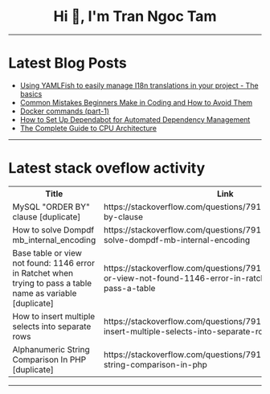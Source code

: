 <h1 align="center">Hi 👋, I'm Tran Ngoc Tam</h1>

---

# Latest Blog Posts 
<!-- BLOG-POST-LIST:START -->
- [Using YAMLFish to easily manage I18n translations in your project - The basics](https://dev.to/intrepidd/using-yamlfish-to-easily-manage-i18n-translations-in-your-project-the-basics-1o4j)
- [Common Mistakes Beginners Make in Coding and How to Avoid Them](https://dev.to/balrajola/common-mistakes-beginners-make-in-coding-and-how-to-avoid-them-4loc)
- [Docker commands &lpar;part-1&rpar;](https://dev.to/jayesh0706/docker-commands-part-1-169d)
- [How to Set Up Dependabot for Automated Dependency Management](https://dev.to/brunosartori/how-to-set-up-dependabot-for-automated-dependency-management-59eh)
- [The Complete Guide to CPU Architecture](https://dev.to/adityabhuyan/the-complete-guide-to-cpu-architecture-3c47)
<!-- BLOG-POST-LIST:END -->

---

# Latest stack oveflow activity
<table>
  <tr><th>Title</th><th>Link</th></tr>
  <!-- STACKOVERFLOW:START --><tr><td>MySQL &quot;ORDER BY&quot; clause [duplicate]</td><td>https://stackoverflow.com/questions/79195206/mysql-order-by-clause</td></tr><tr><td>How to solve Dompdf mb_internal_encoding</td><td>https://stackoverflow.com/questions/79194954/how-to-solve-dompdf-mb-internal-encoding</td></tr><tr><td>Base table or view not found: 1146 error in Ratchet when trying to pass a table name as variable [duplicate]</td><td>https://stackoverflow.com/questions/79194917/base-table-or-view-not-found-1146-error-in-ratchet-when-trying-to-pass-a-table</td></tr><tr><td>How to insert multiple selects into separate rows</td><td>https://stackoverflow.com/questions/79194887/how-to-insert-multiple-selects-into-separate-rows</td></tr><tr><td>Alphanumeric String Comparison In PHP [duplicate]</td><td>https://stackoverflow.com/questions/79194745/alphanumeric-string-comparison-in-php</td></tr><!-- STACKOVERFLOW:END -->
</table>

---


